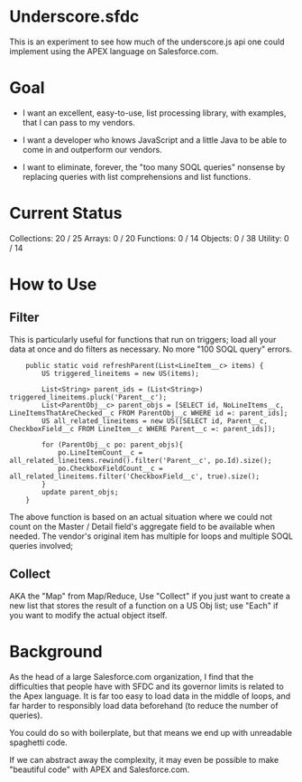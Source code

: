 # Underscore.sfdc
This is an experiment to see how much of the underscore.js api one could implement using the APEX language on Salesforce.com.  

# Goal

- I want an excellent, easy-to-use, list processing library, with examples, that I can pass to my vendors.

- I want a developer who knows JavaScript and a little Java to be able to come in and outperform our vendors.

- I want to eliminate, forever, the "too many SOQL queries" nonsense by replacing queries with list comprehensions and list functions.

# Current Status
Collections: 20 / 25
Arrays: 0 / 20
Functions: 0 / 14
Objects: 0 / 38 
Utility: 0 / 14


# How to Use

## Filter

This is particularly useful for functions that run on triggers; load all your data at once and do filters as necessary.  No more "100 SOQL query" errors.

		public static void refreshParent(List<LineItem__c> items) {
			US triggered_lineitems = new US(items);

			List<String> parent_ids = (List<String>) triggered_lineitems.pluck('Parent__c');
			List<ParentObj__c> parent_objs = [SELECT id, NoLineItems__c, LineItemsThatAreChecked__c FROM ParentObj__c WHERE id =: parent_ids];
			US all_related_lineitems = new US([SELECT id, Parent__c, CheckboxField__c FROM LineItem__c WHERE Parent__c =: parent_ids]);

			for (ParentObj__c po: parent_objs){
				po.LineItemCount__c = all_related_lineitems.rewind().filter('Parent__c', po.Id).size();
				po.CheckboxFieldCount__c = all_related_lineitems.filter('CheckboxField__c', true).size();
			}
			update parent_objs;
		}


The above function is based on an actual situation where we could not count on the Master / Detail field's aggregate field to be available when needed.  The vendor's original item has multiple for loops and multiple SOQL queries involved; 

## Collect

AKA the "Map" from Map/Reduce, Use "Collect" if you just want to create a new list that stores the result of a function on a US Obj list; use "Each" if you want to modify the actual object itself.


# Background
As the head of a large Salesforce.com organization, I find that the difficulties that people have with SFDC and its governor limits is related to the Apex language.  It is far too easy to load data in the middle of loops, and far harder to responsibly load data beforehand (to reduce the number of queries).

You could do so with boilerplate, but that means we end up with unreadable spaghetti code. 

If we can abstract away the complexity, it may even be possible to make "beautiful code" with APEX and Salesforce.com.
